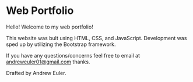 # Web Portfolio

Hello! Welcome to my web portfolio!

This website was bult using HTML, CSS, and JavaScript. Development was sped up by utilizing the Bootstrap framework.

If you have any questions/concerns feel free to email at andreweuler01@gmail.com thanks.

Drafted by Andrew Euler.

